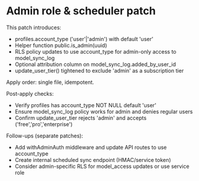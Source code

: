 # Admin role & scheduler patch

This patch introduces:

- profiles.account_type ('user'|'admin') with default 'user'
- Helper function public.is_admin(uuid)
- RLS policy updates to use account_type for admin-only access to model_sync_log
- Optional attribution column on model_sync_log.added_by_user_id
- update_user_tier() tightened to exclude 'admin' as a subscription tier

Apply order: single file, idempotent.

Post-apply checks:

- Verify profiles has account_type NOT NULL default 'user'
- Ensure model_sync_log policy works for admin and denies regular users
- Confirm update_user_tier rejects 'admin' and accepts ('free','pro','enterprise')

Follow-ups (separate patches):

- Add withAdminAuth middleware and update API routes to use account_type
- Create internal scheduled sync endpoint (HMAC/service token)
- Consider admin-specific RLS for model_access updates or use service role

